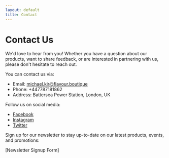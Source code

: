 ```yaml
---
layout: default
title: Contact
---
```


# Contact Us

We'd love to hear from you! Whether you have a question about our products, want to share feedback, or are interested in partnering with us, please don't hesitate to reach out.

You can contact us via:
- Email: michael.kir@flavour.boutique
- Phone: +447787181862
- Address: Battersea Power Station, London, UK

Follow us on social media:
- [Facebook](https://www.facebook.com/flavour)
- [Instagram](https://www.instagram.com/flavour)
- [Twitter](https://www.twitter.com/flavour)

Sign up for our newsletter to stay up-to-date on our latest products, events, and promotions:

[Newsletter Signup Form]